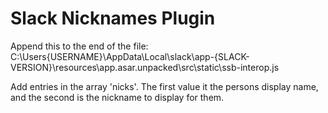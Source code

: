 # Slack Nicknames Plugin

Append this to the end of the file:
C:\Users\{USERNAME}\AppData\Local\slack\app-{SLACK-VERSION}\resources\app.asar.unpacked\src\static\ssb-interop.js

Add entries in the array 'nicks'. The first value it the persons 
display name, and the second is the nickname to display for them.
